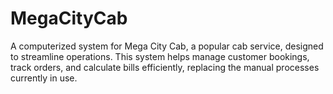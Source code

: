 # MegaCityCab
A computerized system for Mega City Cab, a popular cab service, designed to streamline operations. This system helps manage customer bookings, track orders, and calculate bills efficiently, replacing the manual processes currently in use.
